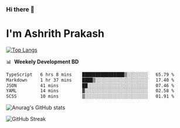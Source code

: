 ### Hi there 👋
# I'm Ashrith Prakash

[![Top Langs](https://github-readme-stats.vercel.app/api/top-langs/?username=xxcheckmatexx&count_private=true&include_all_commits=true&show_icons=true&line_height=20&title_color=FFFFFF&icon_color=FFFFFF&text_color=FFFFFF&bg_color=0D1117&langs_count=8)](https://github.com/anuraghazra/github-readme-stats)

📊 &nbsp;**Weekely Development BD**

<!--START_SECTION:waka-->

```txt
TypeScript   6 hrs 8 mins    ████████████████▒░░░░░░░░   65.79 %
Markdown     1 hr 37 mins    ████▒░░░░░░░░░░░░░░░░░░░░   17.40 %
JSON         41 mins         ██░░░░░░░░░░░░░░░░░░░░░░░   07.46 %
YAML         14 mins         ▓░░░░░░░░░░░░░░░░░░░░░░░░   02.58 %
SCSS         10 mins         ▒░░░░░░░░░░░░░░░░░░░░░░░░   01.91 %
```

<!--END_SECTION:waka-->

![Anurag's GitHub stats](https://github-readme-stats.vercel.app/api?username=xxcheckmatexx&count_private=true&show_icons=true&theme=merko)  

![GitHub Streak](http://github-readme-streak-stats.herokuapp.com?user=xxcheckmatexx&theme=merko&hide_border=true&date_format=M%20j%5B%2C%20Y%5D&fire=DD0E0B)
<br/>
